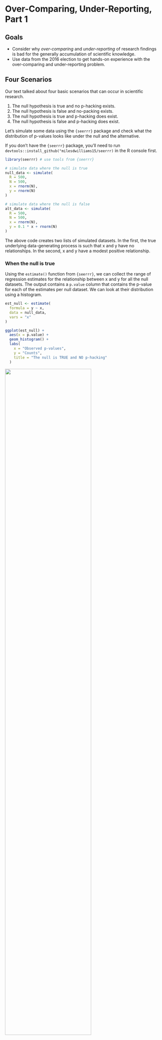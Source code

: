 Over-Comparing, Under-Reporting, Part 1
================

## Goals

-   Consider why *over-comparing* and *under-reporting* of research
    findings is bad for the generally accumulation of scientific
    knowledge.
-   Use data from the 2016 election to get hands-on experience with the
    over-comparing and under-reporting problem.

## Four Scenarios

Our text talked about four basic scenarios that can occur in scientific
research.

1.  The null hypothesis is true and no p-hacking exists.
2.  The null hypothesis is false and no-packing exists.
3.  The null hypothesis is true and p-hacking does exist.
4.  The null hypothesis is false and p-hacking does exist.

Let’s simulate some data using the `{seerrr}` package and check what the
distribution of p-values looks like under the null and the alternative.

If you don’t have the `{seerrr}` package, you’ll need to run
`devtools::install_github("milesdwilliams15/seerrr)` in the R console
first.

``` r
library(seerrr) # use tools from {seerrr}

# simulate data where the null is true
null_data <- simulate(
  R = 500,
  N = 500,
  x = rnorm(N),
  y = rnorm(N)
)

# simulate data where the null is false
alt_data <- simulate(
  R = 500,
  N = 500,
  x = rnorm(N),
  y = 0.1 * x + rnorm(N)
)
```

The above code creates two lists of simulated datasets. In the first,
the true underlying data-generating process is such that x and y have no
relationships. In the second, x and y have a modest positive
relationship.

### When the null is true

Using the `estimate()` function from `{seerrr}`, we can collect the
range of regression estimates for the relationship between x and y for
all the null datasets. The output contains a `p.value` column that
contains the p-value for each of the estimates per null dataset. We can
look at their distribution using a histogram.

``` r
est_null <- estimate(
  formula = y ~ x,
  data = null_data,
  vars = "x"
)

ggplot(est_null) +
  aes(x = p.value) +
  geom_histogram() +
  labs(
    x = "Observed p-values",
    y = "Counts",
    title = "The null is TRUE and NO p-hacking"
  )
```

<img src="06_overcomparing_underreporting_pt1_files/figure-gfm/unnamed-chunk-3-1.png" width="75%" />

There’s some noise in our data, but if we repeated this process infinity
times these bars would all converge toward the same value, consistent
with a uniform distribution.

### When the alternative is true

This code is similar to the previous. But this time we’re using the
alternative dataset. Look at the distribution of p-values this time.

``` r
est_alt <- estimate(
  formula = y ~ x,
  data = alt_data,
  vars = "x"
)

ggplot(est_alt) +
  aes(x = p.value) +
  geom_histogram() +
  labs(
    x = "Observed p-values",
    y = "Counts",
    title = "The null is FALSE and NO p-hacking"
  )
```

<img src="06_overcomparing_underreporting_pt1_files/figure-gfm/unnamed-chunk-4-1.png" width="75%" />

The p-values are clustered toward the low end. This is because, if the
null hypothesis is false, we should, with repeated samples, accumulate
studies that disproportionately reject the null.

## An example: Prior exposure to Trump and voting preferences

We have access to some data from 2016 from a survey that asked
individuals about who they voted for in 2016 for US President and
whether they had ever watched the show *The Apprentice* and the movie
*Home Alone 2*. Did prior exposure to Trump in pop-culture sway people’s
voting preferences for or away from Trump?

### Reading the Data into R

Here’s the data:

``` r
library(tidyverse)
url <- "https://raw.githubusercontent.com/milesdwilliams15/Teaching/main/DPR%20201/Data/VoterSurveyData2016.csv"
Data <- read_csv(url)
```

Let’s take a look:

``` r
glimpse(Data)
```

    ## Rows: 1,000
    ## Columns: 22
    ## $ id           <dbl> 1, 2, 3, 4, 5, 6, 7, 8, 9, 10, 11, 12, 13, 14, 15, 16, 17…
    ## $ voted16      <dbl> 1, 0, 0, 0, 0, 0, 1, 0, 0, 0, 1, 1, 0, 1, 0, 1, 0, 1, 1, …
    ## $ trump16      <dbl> 0, 0, 0, 0, 0, 0, 0, 0, 0, 0, 1, 1, 0, 0, 0, 1, 0, 0, 0, …
    ## $ clinton16    <dbl> 1, 0, 0, 0, 0, 0, 1, 0, 0, 0, 0, 0, 0, 1, 0, 0, 0, 1, 0, …
    ## $ voted12      <dbl> 1, 1, 1, 0, 1, 0, 1, 0, 0, 1, 0, 1, 1, 1, 0, 1, 0, 1, 1, …
    ## $ obama12      <dbl> 1, 1, 1, 0, 0, 0, 1, 0, 0, 1, 0, 0, 1, 1, 0, 0, 0, 1, 1, …
    ## $ romney12     <dbl> 0, 0, 0, 0, 1, 0, 0, 0, 0, 0, 0, 1, 0, 0, 0, 1, 0, 0, 0, …
    ## $ democrat     <dbl> 1, 0, 1, 1, 0, 0, 1, 0, 0, 1, 0, 0, 1, 1, 0, 0, 1, 1, 1, …
    ## $ republican   <dbl> 0, 0, 0, 0, 1, 0, 0, 0, 0, 0, 1, 1, 0, 0, 0, 1, 0, 0, 0, …
    ## $ liberal      <dbl> 1, 0, 1, 1, 0, 0, 0, 0, 0, 0, 0, 0, 1, 0, 1, 0, 1, 1, 1, …
    ## $ conservative <dbl> 0, 0, 0, 0, 1, 1, 0, 0, 0, 1, 0, 1, 0, 0, 0, 1, 0, 0, 0, …
    ## $ age          <dbl> 56, 32, 28, 47, 79, 60, 58, 20, 46, 36, 61, 59, 33, 60, 3…
    ## $ female       <dbl> 1, 0, 1, 0, 0, 1, 0, 1, 0, 0, 1, 1, 0, 1, 1, 1, 1, 1, 1, …
    ## $ white        <dbl> 1, 1, 1, 1, 1, 1, 0, 1, 1, 1, 1, 1, 1, 1, 1, 1, 0, 1, 0, …
    ## $ black        <dbl> 0, 0, 0, 0, 0, 0, 0, 0, 0, 0, 0, 0, 0, 0, 0, 0, 1, 0, 1, …
    ## $ hispanic     <dbl> 0, 0, 0, 0, 0, 0, 1, 0, 0, 0, 0, 0, 0, 0, 0, 0, 0, 0, 0, …
    ## $ asian        <dbl> 0, 0, 0, 0, 0, 0, 0, 0, 0, 0, 0, 0, 0, 0, 0, 0, 0, 0, 0, …
    ## $ income100    <dbl> 0, 0, 0, 0, 1, 0, 0, 0, 0, 0, 0, 0, 0, 0, 0, 0, 0, 1, 1, …
    ## $ church       <dbl> 0, 1, 0, 0, 1, 0, 0, 0, 0, 0, 0, 0, 1, 0, 0, 1, 0, 0, 0, …
    ## $ south        <dbl> 0, 0, 1, 1, 0, 0, 0, 1, 0, 0, 1, 1, 0, 0, 0, 0, 0, 0, 1, …
    ## $ apprentice   <dbl> 0, 1, 0, 0, 1, 0, 0, 1, 0, 0, 0, 0, 0, 0, 0, 0, 0, 0, 0, …
    ## $ homealone2   <dbl> 1, 1, 0, 0, 1, 0, 1, 1, 0, 1, 0, 0, 0, 0, 1, 0, 1, 0, 1, …

Can we find a significant relationship between watching *The Apprentice*
and voting for Trump?

``` r
library(estimatr)
fit <- lm_robust(trump16 ~ apprentice, data = Data)
fit
```

    ##                Estimate Std. Error   t value     Pr(>|t|)   CI Lower   CI Upper
    ## (Intercept)  0.22409639 0.01448252 15.473580 1.429522e-48  0.1956767 0.25251606
    ## apprentice  -0.03586109 0.03337517 -1.074484 2.828654e-01 -0.1013546 0.02963246
    ##              DF
    ## (Intercept) 998
    ## apprentice  998

There’s a negative relationship, but it isn’t statistically significant.
What about *Home Alone 2*?

``` r
newfit <- lm_robust(trump16 ~ homealone2, data = Data)
newfit
```

    ##               Estimate Std. Error   t value     Pr(>|t|)   CI Lower    CI Upper
    ## (Intercept)  0.2535787 0.01969421 12.875803 3.297957e-35  0.2149319  0.29222554
    ## homealone2  -0.0696257 0.02611903 -2.665708 7.806762e-03 -0.1208802 -0.01837119
    ##              DF
    ## (Intercept) 998
    ## homealone2  998

Whoa! People who saw *Home Alone 2* were significantly less likely to
vote for Trump.

### Try it out

Can you figure out if the effect of seeing *Home Alone 2* holds up to
scientific scrutiny? Is the null effect of seeing *The Apprentice*
legitimate?

It’s possible that other variables in the data could explain these
relationships (or non-relationships). You can adjust for observed
characteristics in a linear model by using the `+` operator between the
names of predictor variables. For example, we can write:

    lm_robust(trump16 ~ homealone2 + apprentice + age, 
              data = Data)

Try controlling for different variables and see how the estimates for
these two shows changes.

Does it look like the null might be true in either case, or is the
alternative true?
